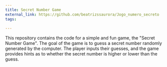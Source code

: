 ```yaml
---
title: Secret Number Game
external_link: https://github.com/beatrizssaurora/Jogo_numero_secreto
tags:
  
---
```


This repository contains the code for a simple and fun game, the "Secret Number Game". The goal of the game is to guess a secret number randomly generated by the computer. The player inputs their guesses, and the game provides hints as to whether the secret number is higher or lower than the guess.

<!--more-->
